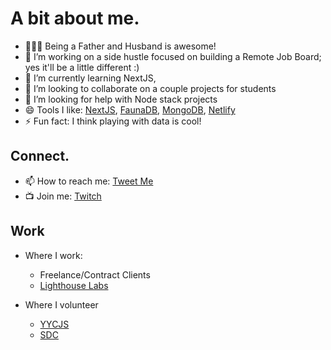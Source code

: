 
# A bit about me.

- 👨‍👩‍👦 Being a Father and Husband is awesome!
- 🔭 I’m working on a side hustle focused on building a Remote Job Board; yes it'll be a little different :)
- 🌱 I’m currently learning NextJS, 
- 👯 I’m looking to collaborate on a couple projects for students
- 🤔 I’m looking for help with Node stack projects
- 😄 Tools I like: [NextJS](https://nextjs.org), [FaunaDB](https://fauna.com), [MongoDB](https://mongodb.com), [Netlify](https://netlify.com)
- ⚡ Fun fact: I think playing with data is cool!

## Connect.
- 📫 How to reach me: [Tweet Me](https://twitter.com/misterhtmlcss)
- 📺 Join me: [Twitch](https://www.twitch.tv/misterhtmlcss)

## Work
- Where I work:
    * Freelance/Contract Clients
    * [Lighthouse Labs](https://www.lighthouselabs.ca)

- Where I volunteer
    * [YYCJS](https://yycjs.ca)
    * [SDC](https://sdc.fyi/)
